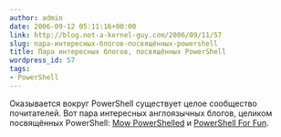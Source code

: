 ```yaml
---
author: admin
date: 2006-09-12 05:11:16+00:00
link: http://blog.not-a-kernel-guy.com/2006/09/11/57
slug: пара-интересных-блогов-посвящённых-powershell
title: Пара интересных блогов, посвящённых PowerShell
wordpress_id: 57
tags:
- PowerShell
---
```


Оказывается вокруг PowerShell существует целое сообщество почитателей. Вот пара интересных англоязычных блогов, целиком посвящённых PowerShell: [Mow PowerShelled](http://mow001.blogspot.com/) и [PowerShell For Fun](http://mshforfun.blogspot.com/).
